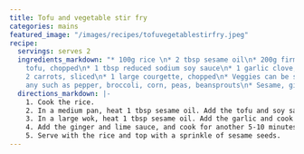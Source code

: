 ```yaml
---
title: Tofu and vegetable stir fry
categories: mains
featured_image: "/images/recipes/tofuvegetablestirfry.jpeg"
recipe:
  servings: serves 2
  ingredients_markdown: "* 100g rice \n* 2 tbsp sesame oil\n* 200g firm
    tofu, chopped\n* 1 tbsp reduced sodium soy sauce\n* 1 garlic clove, minced\n*
    2 carrots, sliced\n* 1 large courgette, chopped\n* Veggies can be swapped for
    any such as pepper, broccoli, corn, peas, beansprouts\n* Sesame, ginger and lime stir fry sauce (see recipe)\n* 1 tsp sesame seeds"
  directions_markdown: |-
    1. Cook the rice.
    2. In a medium pan, heat 1 tbsp sesame oil. Add the tofu and soy sauce. Toss to coat the tofu and cook on a medium heat for 5 minutes. Turn the tofu over to brown another side and cook for another 5 minutes.
    3. In a large wok, heat 1 tbsp sesame oil. Add the garlic and cook for 1 minute. Add the carrots and courgettes and cook for 5-10 minutes. Stir in the tofu.
    4. Add the ginger and lime sauce, and cook for another 5-10 minutes until the sauce thickens slightly.
    5. Serve with the rice and top with a sprinkle of sesame seeds.
---
```

